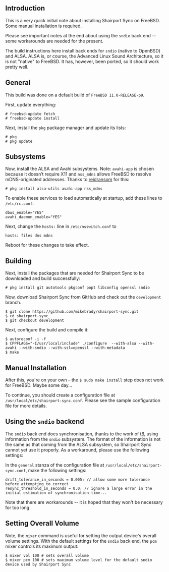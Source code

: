 Introduction
----
This is a very quick initial note about installing Shairport Sync on FreeBSD. Some manual installation is required.

Please see important notes at the end about using the `sndio` back end -- some workarounds are needed for the present.

The build instructions here install back ends for `sndio` (native to OpenBSD) and ALSA. ALSA is, or course, the Advanced Linux Sound Architecture, so it is not "native" to FreeBSD. It has, however, been ported, so it should work pretty well.

General
----
This build was done on a default build of `FreeBSD 11.0-RELEASE-p9`.

First, update everything:
```
# freebsd-update fetch
# freebsd-update install
```
Next, install the `pkg` package manager and update its lists:

```
# pkg
# pkg update
```

Subsystems
----
Now, install the ALSA and Avahi subsystems. Note: `avahi-app` is chosen because it doesn’t require X11 and `nss_mdns` allows FreeBSD
to resolve mDNS-originated addresses. Thanks to [reidransom](https://gist.github.com/reidransom/6033227) for this:

```
# pkg install alsa-utils avahi-app nss_mdns
```
To enable these services to load automatically at startup, add these lines to `/etc/rc.conf`:
```
dbus_enable="YES"
avahi_daemon_enable="YES"
```
Next, change the `hosts:` line in `/etc/nsswitch.conf` to
```
hosts: files dns mdns
```
Reboot for these changes to take effect.

Building
----

Next, install the packages that are needed for Shairport Sync to be downloaded and build successfully:
```
# pkg install git autotools pkgconf popt libconfig openssl sndio
```

Now, download Shairport Sync from GitHub and check out the `development` branch.
```
$ git clone https://github.com/mikebrady/shairport-sync.git
$ cd shairport-sync
$ git checkout development
```
Next, configure the build and compile it:

```
$ autoreconf -i -f
$ CPPFLAGS="-I/usr/local/include" ./configure  --with-alsa --with-avahi --with-sndio --with-ssl=openssl --with-metadata
$ make
```

Manual Installation
----
After this, you're on your own – the `$ sudo make install` step does not work for FreeBSD. Maybe some day...

To continue, you should create a configuration file at `/usr/local/etc/shairport-sync.conf`. Please see the sample configuration file for more details.

Using the `sndio` backend
----

The `sndio` back end does synchronisation, thanks to the work of [t6](https://github.com/t6), using information from the `sndio` subsystem. The format of the information is not the same as that coming from the ALSA subsystem, so Shairport Sync cannot yet use it properly. As a workaround, please use the following settings:

In the `general` stanza of the configuration file at `/usr/local/etc/shairport-sync.conf`, make the following settings:
```
drift_tolerance_in_seconds = 0.005; // allow some more tolerance before attempting to correct
resync_threshold_in_seconds = 0.0; // ignore a large error in the initial estimation of synchronisation time...
```
Note that there are workarounds -- it is hoped that they won't be necessary for too long.

Setting Overall  Volume
----
Note, the `mixer` command is useful for setting the output device's overall volume settings. With the default settings for the `sndio` back end, the `pcm` mixer controls its maximum output:

```
$ mixer vol 100 # sets overall volume
$ mixer pcm 100 # sets maximum volume level for the default sndio device used by Shairport Sync
```
